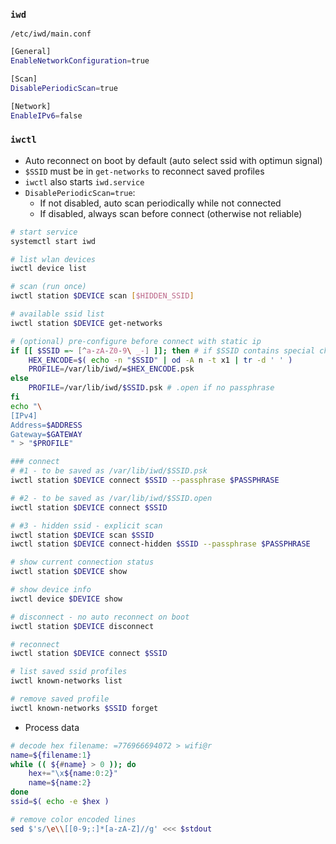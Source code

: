 ### `iwd`

`/etc/iwd/main.conf`
```sh
[General]
EnableNetworkConfiguration=true

[Scan]
DisablePeriodicScan=true

[Network]
EnableIPv6=false
```

### `iwctl`

- Auto reconnect on boot by default (auto select ssid with optimun signal)
- `$SSID` must be in `get-networks` to reconnect saved profiles
- `iwctl` also starts `iwd.service`
- `DisablePeriodicScan=true`:
	- If not disabled, auto scan periodically while not connected
	- If disabled, always scan before connect (otherwise not reliable)
	
```sh
# start service
systemctl start iwd

# list wlan devices
iwctl device list

# scan (run once)
iwctl station $DEVICE scan [$HIDDEN_SSID]

# available ssid list
iwctl station $DEVICE get-networks

# (optional) pre-configure before connect with static ip
if [[ $SSID =~ [^a-zA-Z0-9\ _-] ]]; then # if $SSID contains special charaters
	HEX_ENCODE=$( echo -n "$SSID" | od -A n -t x1 | tr -d ' ' )
	PROFILE=/var/lib/iwd/=$HEX_ENCODE.psk
else
	PROFILE=/var/lib/iwd/$SSID.psk # .open if no passphrase
fi
echo "\
[IPv4]
Address=$ADDRESS
Gateway=$GATEWAY
" > "$PROFILE"

### connect
# #1 - to be saved as /var/lib/iwd/$SSID.psk
iwctl station $DEVICE connect $SSID --passphrase $PASSPHRASE

# #2 - to be saved as /var/lib/iwd/$SSID.open
iwctl station $DEVICE connect $SSID

# #3 - hidden ssid - explicit scan
iwctl station $DEVICE scan $SSID
iwctl station $DEVICE connect-hidden $SSID --passphrase $PASSPHRASE

# show current connection status
iwctl station $DEVICE show

# show device info
iwctl device $DEVICE show

# disconnect - no auto reconnect on boot
iwctl station $DEVICE disconnect

# reconnect
iwctl station $DEVICE connect $SSID

# list saved ssid profiles
iwctl known-networks list

# remove saved profile
iwctl known-networks $SSID forget
```

- Process data
```sh
# decode hex filename: =776966694072 > wifi@r
name=${filename:1}
while (( ${#name} > 0 )); do
	hex+="\x${name:0:2}"
	name=${name:2}
done
ssid=$( echo -e $hex )

# remove color encoded lines
sed $'s/\e\\[[0-9;:]*[a-zA-Z]//g' <<< $stdout
```
